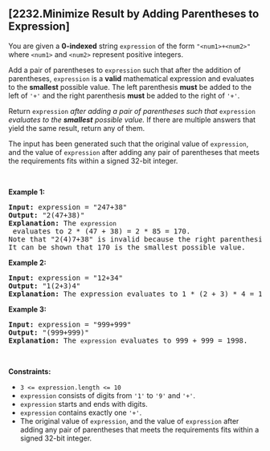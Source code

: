 ## [2232.Minimize Result by Adding Parentheses to Expression]
<p>You are given a <strong>0-indexed</strong> string <code>expression</code> of the form <code>&quot;&lt;num1&gt;+&lt;num2&gt;&quot;</code> where <code>&lt;num1&gt;</code> and <code>&lt;num2&gt;</code> represent positive integers.</p>

<p>Add a pair of parentheses to <code>expression</code> such that after the addition of parentheses, <code>expression</code> is a <strong>valid</strong> mathematical expression and evaluates to the <strong>smallest</strong> possible value. The left parenthesis <strong>must</strong> be added to the left of <code>&#39;+&#39;</code> and the right parenthesis <strong>must</strong> be added to the right of <code>&#39;+&#39;</code>.</p>

<p>Return <code>expression</code><em> after adding a pair of parentheses such that </em><code>expression</code><em> evaluates to the <strong>smallest</strong> possible value.</em> If there are multiple answers that yield the same result, return any of them.</p>

<p>The input has been generated such that the original value of <code>expression</code>, and the value of <code>expression</code> after adding any pair of parentheses that meets the requirements fits within a signed 32-bit integer.</p>

<p>&nbsp;</p>
<p><strong class="example">Example 1:</strong></p>

<pre>
<strong>Input:</strong> expression = &quot;247+38&quot;
<strong>Output:</strong> &quot;2(47+38)&quot;
<strong>Explanation:</strong> The <code>expression</code> evaluates to 2 * (47 + 38) = 2 * 85 = 170.
Note that &quot;2(4)7+38&quot; is invalid because the right parenthesis must be to the right of the <code>&#39;+&#39;</code>.
It can be shown that 170 is the smallest possible value.
</pre>

<p><strong class="example">Example 2:</strong></p>

<pre>
<strong>Input:</strong> expression = &quot;12+34&quot;
<strong>Output:</strong> &quot;1(2+3)4&quot;
<strong>Explanation:</strong> The expression evaluates to 1 * (2 + 3) * 4 = 1 * 5 * 4 = 20.
</pre>

<p><strong class="example">Example 3:</strong></p>

<pre>
<strong>Input:</strong> expression = &quot;999+999&quot;
<strong>Output:</strong> &quot;(999+999)&quot;
<strong>Explanation:</strong> The <code>expression</code> evaluates to 999 + 999 = 1998.
</pre>

<p>&nbsp;</p>
<p><strong>Constraints:</strong></p>

<ul>
	<li><code>3 &lt;= expression.length &lt;= 10</code></li>
	<li><code>expression</code> consists of digits from <code>&#39;1&#39;</code> to <code>&#39;9&#39;</code> and <code>&#39;+&#39;</code>.</li>
	<li><code>expression</code> starts and ends with digits.</li>
	<li><code>expression</code> contains exactly one <code>&#39;+&#39;</code>.</li>
	<li>The original value of <code>expression</code>, and the value of <code>expression</code> after adding any pair of parentheses that meets the requirements fits within a signed 32-bit integer.</li>
</ul>
